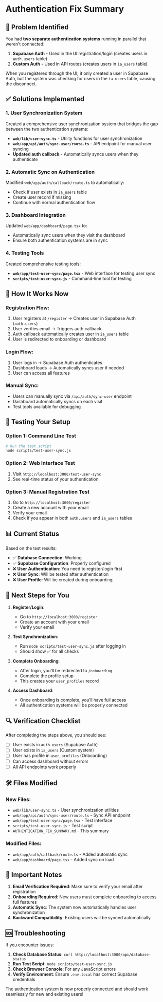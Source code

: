 # Authentication Fix Summary

## 🎯 **Problem Identified**

You had **two separate authentication systems** running in parallel that weren't connected:

1. **Supabase Auth** - Used in the UI registration/login (creates users in `auth.users` table)
2. **Custom Auth** - Used in API routes (creates users in `ia_users` table)

When you registered through the UI, it only created a user in Supabase Auth, but the system was checking for users in the `ia_users` table, causing the disconnect.

## ✅ **Solutions Implemented**

### 1. **User Synchronization System**

Created a comprehensive user synchronization system that bridges the gap between the two authentication systems:

- **`web/lib/user-sync.ts`** - Utility functions for user synchronization
- **`web/app/api/auth/sync-user/route.ts`** - API endpoint for manual user syncing
- **Updated auth callback** - Automatically syncs users when they authenticate

### 2. **Automatic Sync on Authentication**

Modified `web/app/auth/callback/route.ts` to automatically:
- Check if user exists in `ia_users` table
- Create user record if missing
- Continue with normal authentication flow

### 3. **Dashboard Integration**

Updated `web/app/dashboard/page.tsx` to:
- Automatically sync users when they visit the dashboard
- Ensure both authentication systems are in sync

### 4. **Testing Tools**

Created comprehensive testing tools:
- **`web/app/test-user-sync/page.tsx`** - Web interface for testing user sync
- **`scripts/test-user-sync.js`** - Command-line tool for testing

## 🔧 **How It Works Now**

### Registration Flow:
1. User registers at `/register` → Creates user in Supabase Auth (`auth.users`)
2. User verifies email → Triggers auth callback
3. Auth callback automatically creates user in `ia_users` table
4. User is redirected to onboarding or dashboard

### Login Flow:
1. User logs in → Supabase Auth authenticates
2. Dashboard loads → Automatically syncs user if needed
3. User can access all features

### Manual Sync:
- Users can manually sync via `/api/auth/sync-user` endpoint
- Dashboard automatically syncs on each visit
- Test tools available for debugging

## 🧪 **Testing Your Setup**

### Option 1: Command Line Test
```bash
# Run the test script
node scripts/test-user-sync.js
```

### Option 2: Web Interface Test
1. Visit `http://localhost:3000/test-user-sync`
2. See real-time status of your authentication

### Option 3: Manual Registration Test
1. Go to `http://localhost:3000/register`
2. Create a new account with your email
3. Verify your email
4. Check if you appear in both `auth.users` and `ia_users` tables

## 📊 **Current Status**

Based on the test results:
- ✅ **Database Connection**: Working
- ✅ **Supabase Configuration**: Properly configured
- ❌ **User Authentication**: You need to register/login first
- ❌ **User Sync**: Will be tested after authentication
- ❌ **User Profile**: Will be created during onboarding

## 🎯 **Next Steps for You**

1. **Register/Login**: 
   - Go to `http://localhost:3000/register`
   - Create an account with your email
   - Verify your email

2. **Test Synchronization**:
   - Run `node scripts/test-user-sync.js` after logging in
   - Should show ✅ for all checks

3. **Complete Onboarding**:
   - After login, you'll be redirected to `/onboarding`
   - Complete the profile setup
   - This creates your `user_profiles` record

4. **Access Dashboard**:
   - Once onboarding is complete, you'll have full access
   - All authentication systems will be properly connected

## 🔍 **Verification Checklist**

After completing the steps above, you should see:

- [ ] User exists in `auth.users` (Supabase Auth)
- [ ] User exists in `ia_users` (Custom system)
- [ ] User has profile in `user_profiles` (Onboarding)
- [ ] Can access dashboard without errors
- [ ] All API endpoints work properly

## 🛠️ **Files Modified**

### New Files:
- `web/lib/user-sync.ts` - User synchronization utilities
- `web/app/api/auth/sync-user/route.ts` - Sync API endpoint
- `web/app/test-user-sync/page.tsx` - Test interface
- `scripts/test-user-sync.js` - Test script
- `AUTHENTICATION_FIX_SUMMARY.md` - This summary

### Modified Files:
- `web/app/auth/callback/route.ts` - Added automatic sync
- `web/app/dashboard/page.tsx` - Added sync on load

## 🚨 **Important Notes**

1. **Email Verification Required**: Make sure to verify your email after registration
2. **Onboarding Required**: New users must complete onboarding to access full features
3. **Automatic Sync**: The system now automatically handles user synchronization
4. **Backward Compatibility**: Existing users will be synced automatically

## 🆘 **Troubleshooting**

If you encounter issues:

1. **Check Database Status**: `curl http://localhost:3000/api/database-status`
2. **Run Test Script**: `node scripts/test-user-sync.js`
3. **Check Browser Console**: For any JavaScript errors
4. **Verify Environment**: Ensure `.env.local` has correct Supabase credentials

The authentication system is now properly connected and should work seamlessly for new and existing users!
